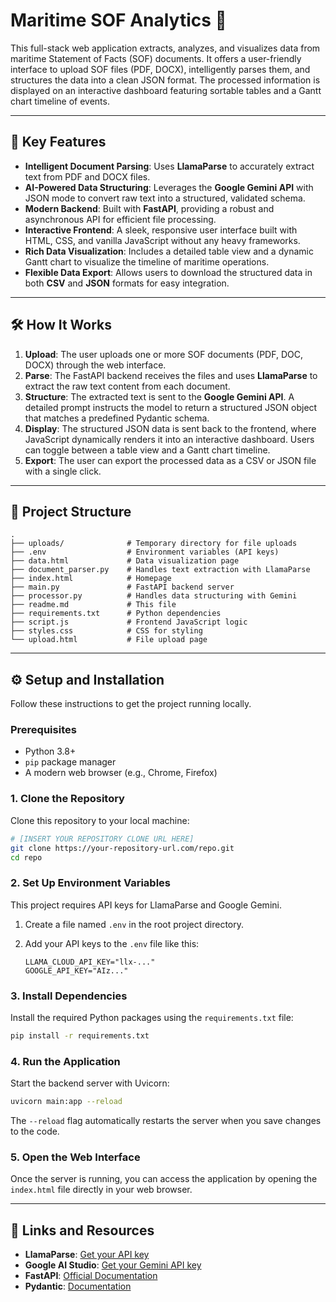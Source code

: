 # Maritime SOF Analytics 🚢

This full-stack web application extracts, analyzes, and visualizes data from maritime Statement of Facts (SOF) documents. It offers a user-friendly interface to upload SOF files (PDF, DOCX), intelligently parses them, and structures the data into a clean JSON format. The processed information is displayed on an interactive dashboard featuring sortable tables and a Gantt chart timeline of events.

-----

## 🚀 Key Features

  * **Intelligent Document Parsing**: Uses **LlamaParse** to accurately extract text from PDF and DOCX files.
  * **AI-Powered Data Structuring**: Leverages the **Google Gemini API** with JSON mode to convert raw text into a structured, validated schema.
  * **Modern Backend**: Built with **FastAPI**, providing a robust and asynchronous API for efficient file processing.
  * **Interactive Frontend**: A sleek, responsive user interface built with HTML, CSS, and vanilla JavaScript without any heavy frameworks.
  * **Rich Data Visualization**: Includes a detailed table view and a dynamic Gantt chart to visualize the timeline of maritime operations.
  * **Flexible Data Export**: Allows users to download the structured data in both **CSV** and **JSON** formats for easy integration.

-----

## 🛠️ How It Works

1.  **Upload**: The user uploads one or more SOF documents (PDF, DOC, DOCX) through the web interface.
2.  **Parse**: The FastAPI backend receives the files and uses **LlamaParse** to extract the raw text content from each document.
3.  **Structure**: The extracted text is sent to the **Google Gemini API**. A detailed prompt instructs the model to return a structured JSON object that matches a predefined Pydantic schema.
4.  **Display**: The structured JSON data is sent back to the frontend, where JavaScript dynamically renders it into an interactive dashboard. Users can toggle between a table view and a Gantt chart timeline.
5.  **Export**: The user can export the processed data as a CSV or JSON file with a single click.

-----

## 📂 Project Structure

```
.
├── uploads/              # Temporary directory for file uploads
├── .env                  # Environment variables (API keys)
├── data.html             # Data visualization page
├── document_parser.py    # Handles text extraction with LlamaParse
├── index.html            # Homepage
├── main.py               # FastAPI backend server
├── processor.py          # Handles data structuring with Gemini
├── readme.md             # This file
├── requirements.txt      # Python dependencies
├── script.js             # Frontend JavaScript logic
├── styles.css            # CSS for styling
└── upload.html           # File upload page
```

-----

## ⚙️ Setup and Installation

Follow these instructions to get the project running locally.

### Prerequisites

  * Python 3.8+
  * `pip` package manager
  * A modern web browser (e.g., Chrome, Firefox)

### 1\. Clone the Repository

Clone this repository to your local machine:

```bash
# [INSERT YOUR REPOSITORY CLONE URL HERE]
git clone https://your-repository-url.com/repo.git
cd repo
```

### 2\. Set Up Environment Variables

This project requires API keys for LlamaParse and Google Gemini.

1.  Create a file named `.env` in the root project directory.

2.  Add your API keys to the `.env` file like this:

    ```env
    LLAMA_CLOUD_API_KEY="llx-..."
    GOOGLE_API_KEY="AIz..."
    ```

### 3\. Install Dependencies

Install the required Python packages using the `requirements.txt` file:

```bash
pip install -r requirements.txt
```

### 4\. Run the Application

Start the backend server with Uvicorn:

```bash
uvicorn main:app --reload
```

The `--reload` flag automatically restarts the server when you save changes to the code.

### 5\. Open the Web Interface

Once the server is running, you can access the application by opening the `index.html` file directly in your web browser.

-----

## 🔗 Links and Resources

  * **LlamaParse**: [Get your API key](https://www.google.com/search?q=https://cloud.llamaindex.ai/)
  * **Google AI Studio**: [Get your Gemini API key](https://aistudio.google.com/app/apikey)
  * **FastAPI**: [Official Documentation](https://fastapi.tiangolo.com/)
  * **Pydantic**: [Documentation](https://docs.pydantic.dev/latest/)
